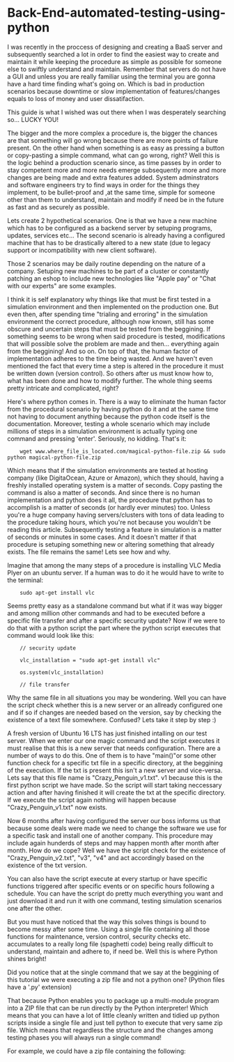 # Back-End-automated-testing-using-python

I was recently in the proccess of designing and creating a BaaS server and subsequently searched a lot in order to find the easiest way to create and maintain it while keeping the procedure as simple as possible for someone else to swiftly understand and maintain. Remember that servers do not have a GUI and unless you are really familiar using the terminal you are gonna have a hard time finding what's going on. Which is bad in production scenarios because downtime or slow implementation of features/changes equals to loss of money and user dissatifaction.

This guide is what I wished was out there when I was desperately searching so... LUCKY YOU!

The bigger and the more complex a procedure is, the bigger the chances are that something will go wrong because there are more points of failure present. On the other hand when something is as easy as pressing a button or copy-pasting a simple command, what can go wrong, right? Well this is the logic behind a production scenario since, as time passes by in order to stay competent more and more needs emerge subsequently more and more changes are being made and extra features added. System adminstrators and software engineers try to find ways in order for the things they implement, to be bullet-proof and ,at the same time, simple for someone other than them to understand, maintain and modify if need be in the future as fast and as securely as possible.

Lets create 2 hypothetical scenarios. One is that we have a new machine which has to be configured as a backend server by setuping programs, updates, services etc... The second scenario is already having a configured machine that has to be drastically altered to a new state (due to legacy support or incompatibility with new client software).

Those 2 scenarios may be daily routine depending on the nature of a company. Setuping new machines to be part of a cluster or constantly patching an eshop to include new technologies like "Apple pay" or "Chat with our experts" are some examples. 

I think it is self explanatory why things like that must be first tested in a simulation environment and then implemented on the production one. But even then, after spending time "trialing and erroring" in the simulation environment the correct procedure, although now known, still has some obscure and uncertain steps that must be tested from the beggining. If something seems to be wrong when said procedure is tested, modifications that will possible solve the problem are made and then... everything again from the beggining! And so on. On top of that, the human factor of implementation adheres to the time being wasted. And we haven't even mentioned the fact that every time a step is altered in the procedure it must be written down (version control). So others after us must know how to, what has been done and how to modify further. The whole thing seems pretty intricate and complicated, right?

Here's where python comes in. There is a way to eliminate the human factor from the procedural scenario by having python do it and at the same time not having to document anything because the python code itself is the documentation. Moreover, testing a whole scenario which may include millions of steps in a simulation environment is actually typing one command and pressing 'enter'. Seriously, no kidding. That's it:

        wget www.where_file_is_located.com/magical-python-file.zip && sudo python magical-python-file.zip

Which means that if the simulation environments are tested at hosting company (like DigitaOcean, Azure or Amazon), which they should, having a freshly installed operating system is a matter of seconds. Copy pasting the command is also a matter of seconds. And since there is no human implementation and python does it all, the procedure that python has to accomplish is a matter of seconds (or hardly ever minutes) too. Unless you're a huge company having servers/clusters with tons of data leading to the procedure taking hours, which you're not because you wouldn't be reading this article. Subsequently testing a feature in simulation is a matter of seconds or minutes in some cases. And it doesn't matter if that procedure is setuping something new or altering something that already exists. The file remains the same! Lets see how and why.

Imagine that among the many steps of a procedure is installing VLC Media Plyer on an ubuntu server. If a human was to do it he would have to write to the terminal:

        sudo apt-get install vlc
        
Seems pretty easy as a standalone command but what if it was way bigger and among million other commands and had to be executed before a specific file transfer and after a specific security update? Now if we were to do that with a python script the part where the python script executes that command would look like this:
                              
        // security update
                                
        vlc_installation = "sudo apt-get install vlc"
                                
        os.system(vlc_installation)
                                
        // file transfer

Why the same file in all situations you may be wondering. Well you can have the script check whether this is a new server or an allready configured one and if so if changes are needed based on the version, say by checking the existence of a text file somewhere. Confused? Lets take it step by step :)

A fresh version of Ubuntu 16 LTS has just finished intalling on our test server. When we enter our one magic command and the script executes it must realise that this is a new server that needs configuration. There are a number of ways to do this. One of them is to have "main()"or some other function check for a specific txt file in a specific directory, at the beggining of the execution. If the txt is present this isn't a new server and vice-versa. Lets say that this file name is "Crazy_Penguin_v1.txt". v1 because this is the first python script we have made. So the script will start taking neccessary action and after having finished it will create the txt at the specific directory. If we execute the script again nothing will happen because "Crazy_Penguin_v1.txt" now exists.

Now 6 months after having configured the server our boss informs us that because some deals were made we need to change the software we use for a specific task and install one of another company. This procedure may include again hunderds of steps and may happen month after month after month. How do we cope? Well we have the script check for the existence of "Crazy_Penguin_v2.txt", "v3", "v4" and act accordingly based on the existence of the txt version.

You can also have the script execute at every startup or have specific functions triggered after specific events or on specific hours following a schedule. You can have the script do pretty much everything you want and just download it and run it with one command, testing simulation scenarios one after the other. 

But you must have noticed that the way this solves things is bound to become messy after some time. Using a single file containing all those functions for maintenance, version control, security checks etc. accumulates to a really long file (spaghetti code) being really difficult to understand, maintain and adhere to, if need be. Well this is where Python shines bright!

Did you notice that at the single command that we say at the beggining of this tutorial we were executing a zip file and not a python one? (Python files have a '.py' extension)

That because Python enables you to package up a multi-module program into a ZIP file that can be run directly by the Python interpreter!
Which means that you can have a lot of little cleanly written and tidied up python scripts inside a single file and just tell python to execute that very same zip file. Which means that regardless the structure and the changes among testing phases you will always run a single command!

For example, we could have a zip file containing the following:
